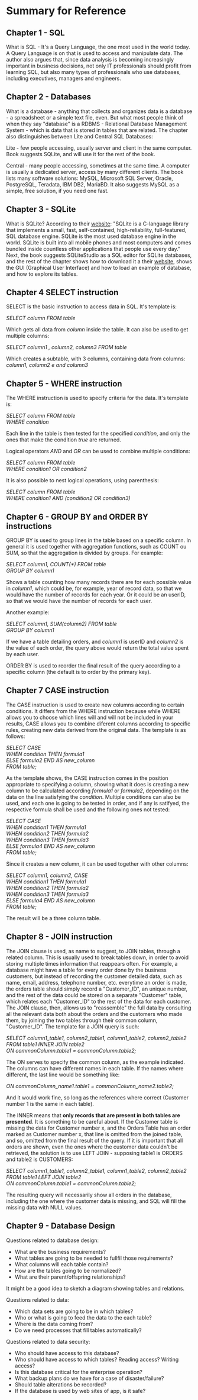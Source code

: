 # Summary for Reference

## Chapter 1 - SQL

What is SQL - It's a Query Language, the one most used in the world today. A Query Language is on that is used to access and manipulate data.
The author also argues that, since data analysis is becoming increasingly important in business decisions, not only IT professionals should profit from learning SQL, but also many types of professionals who use databases, including executives, managers and engineers.

## Chapter 2 - Databases

What is a database - anything that collects and organizes data is a database - a spreadsheet or a simple text file, even. But what most people think of when they say "database" is a RDBMS - Relational Database Management System - which is data that is stored in tables that are related.
The chapter also distinguishes between Lite and Central SQL Databases:</br>

Lite - few people accessing, usually server and client in the same computer. Book suggests SQLite, and will use it for the rest of the book.</br>

Central - many people accessing, sometimes at the same time. A computer is usually a dedicated server, access by many different clients. The book lists many software solutions: MySQL, Microsoft SQL Server, Oracle, PostgreSQL, Teradata, IBM DB2, MariaBD. It also suggests MySQL as a simple, free solution, if you need one fast.

## Chapter 3 - SQLite

What is SQLite? According to their [website](https://www.sqlite.org/index.html): "SQLite is a C-language library that implements a small, fast, self-contained, high-reliability, full-featured, SQL database engine. SQLite is the most used database engine in the world. SQLite is built into all mobile phones and most computers and comes bundled inside countless other applications that people use every day."
Next, the book suggests SQLiteStudio as a SQL editor for SQLite databases, and the rest of the chapter shows how to download it a their [website](https://sqlitestudio.pl/), shows the GUI (Graphical User Interface) and how to load an example of database, and how to explore its tables.

## Chapter 4 SELECT instruction 
SELECT is the basic instruction to access data in SQL. It's template is: <br>

<i>SELECT column FROM table</i></br>

Which gets all data from <i>column</i> inside the table. It can also be used to  get multiple columns:</br>

<i>SELECT column1 , column2, column3 FROM table</i></br>

Which creates a subtable, with 3 columns, containing data from columns: <i> column1, column2 e and column3</i> 

## Chapter 5 - WHERE instruction 
The WHERE instruction is used to specify criteria for the data. It's template is:

<i>SELECT column FROM table</i></br>
<i>WHERE condition</i></br>

Each line in the table is then tested for the specified <i>condition</i>, and only the ones that make the condition <i>true</i> are returned.

Logical operators <i>AND</i> and <i>OR</i> can be used to combine multiple conditions:

<i>SELECT column FROM table</i></br>
<i>WHERE condition1 OR condition2</i></br>

It is also possible to nest logical operations, using parenthesis:

<i>SELECT column FROM table</i></br>
<i>WHERE condition1 AND (condition2 OR condition3)</i></br>

## Chapter 6 - GROUP BY and ORDER BY instructions 
GROUP BY is used to group lines in the table based on a specific column. In general it is used together with aggregation functions, such as COUNT ou SUM, so that the aggregation is divided by groups. For example:

<i>SELECT column1, COUNT(*) FROM table </br>
GROUP BY column1</i></br>

Shows a table counting how many records there are for each possible value in <i>column1</i>, which could be, for example, year of record data, so that we would have the number of records for each year. Or it could be an userID, so that we would have the number of records for each user.

Another example:

<i>SELECT column1, SUM(column2) FROM table </br>
GROUP BY column1</i></br>

If we have a table detailing orders, and <i>column1</i> is userID and <i>column2</i> is the value of each order, the query above would return the total value spent by each user.

ORDER BY is used to reorder the final result of the query according to a specific column (the default is to order by the primary key).

## Chapter 7 CASE instruction 

The CASE instruction is used to create new columns according to certain conditions. It differs from the WHERE instruction because while WHERE allows you to choose which lines will and will not be included in your results, CASE allows you to combine diferent columns according to specific rules, creating new data derived from the original data. The template is as follows:

<i>SELECT 
CASE <br>
WHEN condition THEN formula1 <br>
ELSE formula2 END AS new_column <br>
FROM table;</i>

As the template shows, the CASE instruction comes in the position appropriate to specifying a column, showing what it does is creating a new column to be calculated according <i>formula1</i> or <i>formula2</i>, depending on the data on the line satisfying the <i>condition</i>. Multiple conditions can also be used, and each one is going to be tested in order, and if any is satifyed, the respective formula shall be used and the following ones not tested:

<i>SELECT 
CASE <br>
WHEN condition1 THEN formula1 <br>
WHEN condition2 THEN formula2 <br>
WHEN condition3 THEN formula3 <br>
ELSE formula4 END AS new_column <br>
FROM table;</i>

Since it creates a new column, it can be used together with other columns:

<i>SELECT column1, column2, 
CASE <br>
WHEN condition1 THEN formula1 <br>
WHEN condition2 THEN formula2 <br>
WHEN condition3 THEN formula3 <br>
ELSE formula4 END AS new_column <br>
FROM table;</i>

The result will be a three column table.
## Chapter 8 - JOIN instruction 

The JOIN clause is used, as name to suggest, to JOIN tables, through a related column. This is usually used to break tables down, in order to avoid storing multiple times information that reappears often. For example, a database might have a table for every order done by the business customers, but instead of recording the customer detailed data, such as name, email, address, telephone number, etc. everytime an order is made, the orders table should simply record a "Customer_ID", an unique number, and the rest of the data could be stored on a separate "Customer" table, which relates each "Customer_ID" to the rest of the data for each customer. The JOIN clause, then, allows us to "reassemble" the full data by consulting all the relevant data both about the orders and the customers who made them, by joining the two tables through their common column, "Customer_ID". The template for a JOIN query is such:

<i>SELECT column1_table1, column2_table1, column1_table2, column2_table2 <br>
FROM table1 INNER JOIN table2 <br>
ON commonColumn.table1 = commonColumn.table2;<br></i>

The ON serves to specify the common column, as the example indicated. The columns can have different names in each table. If the names where different, the last line would be something like:

<i>ON commonColumn_name1.table1 = commonColumn_name2.table2;<br></i>

And it would work fine, so long as the references where correct (Customer number 1 is the same in each table).

The INNER means that <strong>only records that are present in both tables are presented</strong>. It is something to be careful about. If the Customer table is missing the data for Customer number x, and the Orders Table has an order marked as Customer number x, that line is omitted from the joined table, and so, omitted from the final result of the query. If it is important that all orders are shown, even the ones where the customer data couldn't be retrieved, the solution is to use LEFT JOIN - supposing table1 is ORDERS and table2 is CUSTOMERS:

<i>SELECT column1_table1, column2_table1, column1_table2, column2_table2 <br>
FROM table1 LEFT JOIN table2 <br>
ON commonColumn.table1 = commonColumn.table2;<br></i>

The resulting query will necessarily show all orders in the database, including the one where the customer data is missing, and SQL will fill the missing data with NULL values.

## Chapter 9 - Database Design

Questions related to database design:
- What are the business requirements?
- What tables are going to be needed to fullfil those requirements?
- What columns will each table contain?
- How are the tables going to be normalized?
- What are their parent/offspring relationships?

It might be a good idea to sketch a diagram showing tables and relations.

Questions related to data:
- Which data sets are going to be in which tables?
- Who or what is going to feed the data to the each table?
- Where is the data coming from?
- Do we need processes that fill tables automatically?

Questions related to data security:
- Who should have access to this database?
- Who should have access to which tables? Reading access? Writing access?
- Is this database critical for the enterprise operation?
- What backup plans do we have for a case of disaster/failure?
- Should table alterations be recorded?
- If the database is used by web sites of app, is it safe?

